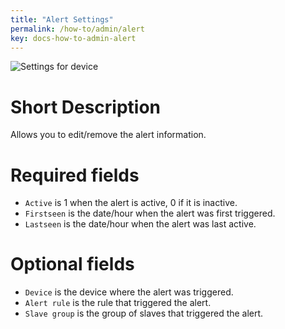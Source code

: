 ```yaml
---
title: "Alert Settings"
permalink: /how-to/admin/alert
key: docs-how-to-admin-alert
---
```


![Settings for device](/fireping/assets/images/alert_settings.png)

# Short Description
Allows you to edit/remove the alert information.

# Required fields
- `Active` is 1 when the alert is active, 0 if it is inactive.
- `Firstseen` is the date/hour when the alert was first triggered.
- `Lastseen` is the date/hour when the alert was last active.

# Optional fields
- `Device` is the device where the alert was triggered.
- `Alert rule` is the rule that triggered the alert.
- `Slave group` is the group of slaves that triggered the alert.